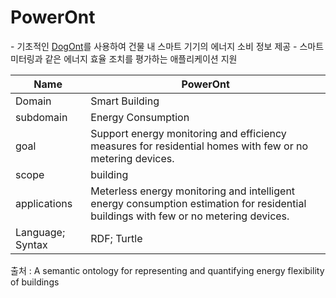# PowerOnt

&#45; 기초적인 [DogOnt](DogOnt.md)를 사용하여 건물 내 스마트 기기의 에너지 소비 정보 제공
&#45; 스마트 미터링과 같은 에너지 효율 조치를 평가하는 애플리케이션 지원

| Name             | PowerOnt                                                                                                 |
| ---------------- | -------------------------------------------------------------------------------------------------------- |
| Domain           | Smart Building                                                                                           |
| subdomain        | Energy Consumption                                                                                       |
| goal             | Support energy monitoring and efficiency measures for residential homes with few or no metering devices. |
| scope            | building                                                                                                 |
| applications     | Meterless energy monitoring and intelligent energy consumption estimation for residential buildings with few or no metering devices.                                                                                                         |
| Language; Syntax | RDF; Turtle                                                                                                         |

출처 :  A semantic ontology for representing and quantifying energy flexibility of buildings